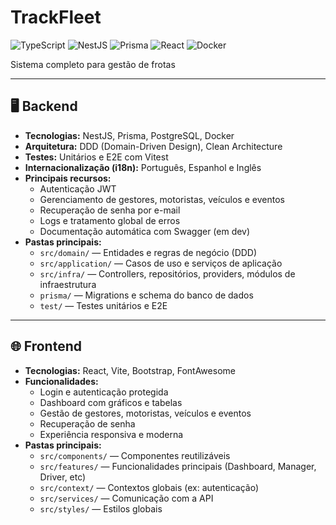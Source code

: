 # TrackFleet

![TypeScript](https://img.shields.io/badge/typescript-%23007ACC.svg?style=for-the-badge&logo=typescript&logoColor=white)
![NestJS](https://img.shields.io/badge/nestjs-%23E0234E.svg?style=for-the-badge&logo=nestjs&logoColor=white)
![Prisma](https://img.shields.io/badge/Prisma-3982CE?style=for-the-badge&logo=Prisma&logoColor=white)
![React](https://img.shields.io/badge/react-%2320232a.svg?style=for-the-badge&logo=react&logoColor=%2361DAFB)
![Docker](https://img.shields.io/badge/docker-%230db7ed.svg?style=for-the-badge&logo=docker&logoColor=white)

Sistema completo para gestão de frotas

---

## 🖥️ Backend

- **Tecnologias:** NestJS, Prisma, PostgreSQL, Docker
- **Arquitetura:** DDD (Domain-Driven Design), Clean Architecture
- **Testes:** Unitários e E2E com Vitest
- **Internacionalização (i18n):** Português, Espanhol e Inglês
- **Principais recursos:**
  - Autenticação JWT
  - Gerenciamento de gestores, motoristas, veículos e eventos
  - Recuperação de senha por e-mail
  - Logs e tratamento global de erros
  - Documentação automática com Swagger (em dev)
- **Pastas principais:**
  - `src/domain/` — Entidades e regras de negócio (DDD)
  - `src/application/` — Casos de uso e serviços de aplicação
  - `src/infra/` — Controllers, repositórios, providers, módulos de infraestrutura
  - `prisma/` — Migrations e schema do banco de dados
  - `test/` — Testes unitários e E2E

---

## 🌐 Frontend

- **Tecnologias:** React, Vite, Bootstrap, FontAwesome
- **Funcionalidades:**
  - Login e autenticação protegida
  - Dashboard com gráficos e tabelas
  - Gestão de gestores, motoristas, veículos e eventos
  - Recuperação de senha
  - Experiência responsiva e moderna
- **Pastas principais:**
  - `src/components/` — Componentes reutilizáveis
  - `src/features/` — Funcionalidades principais (Dashboard, Manager, Driver, etc)
  - `src/context/` — Contextos globais (ex: autenticação)
  - `src/services/` — Comunicação com a API
  - `src/styles/` — Estilos globais
